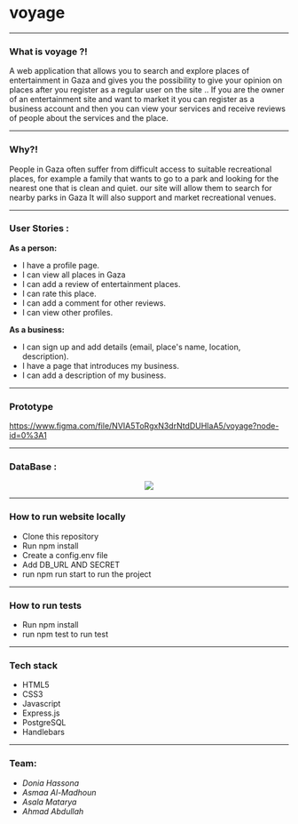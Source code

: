 # voyage

***
### What is voyage ?!
A web application that allows you to search and explore places of entertainment in Gaza and gives you the possibility to give your opinion on places after you register as a regular user on the site ..
If you are the owner of an entertainment site and want to market it you can register as a business account and then you can view your services and receive reviews of people about the services and the place.

***

### Why?!
People in Gaza often suffer from difficult access to suitable recreational places, for example a family that wants to go to a park and looking for the nearest one that is clean and quiet. our site will allow them to search for nearby parks in Gaza
It will also support and market recreational venues.
***

### User Stories :

 **As a person:**
  - I have a profile page.
  - I can view all places in Gaza
  - I can add a review of entertainment places.
  - I can rate this place.
  - I can add a comment for other reviews.
  - I can view other profiles.

**As a business:**

  - I can sign up and add details (email, place's name, location, description).
  - I have a page that introduces my business.
  - I can add a description of my business.
***

### Prototype

https://www.figma.com/file/NVIA5ToRgxN3drNtdDUHIaA5/voyage?node-id=0%3A1
____

### DataBase :

<p align="center" >
    <img src="http://www6.0zz0.com/2018/09/09/14/459833827.png" >
</p>

****

### How to run website locally
- Clone this repository
- Run npm install
- Create a config.env file
- Add DB_URL AND SECRET
- run npm run start to run the project
___

### How to run tests
- Run npm install
- run npm test to run test
____

### Tech stack
- HTML5
- CSS3
- Javascript
- Express.js
- PostgreSQL
- Handlebars
____

### Team:
* *Donia Hassona*
* *Asmaa Al-Madhoun*
* *Asala Matarya*
* *Ahmad Abdullah*
